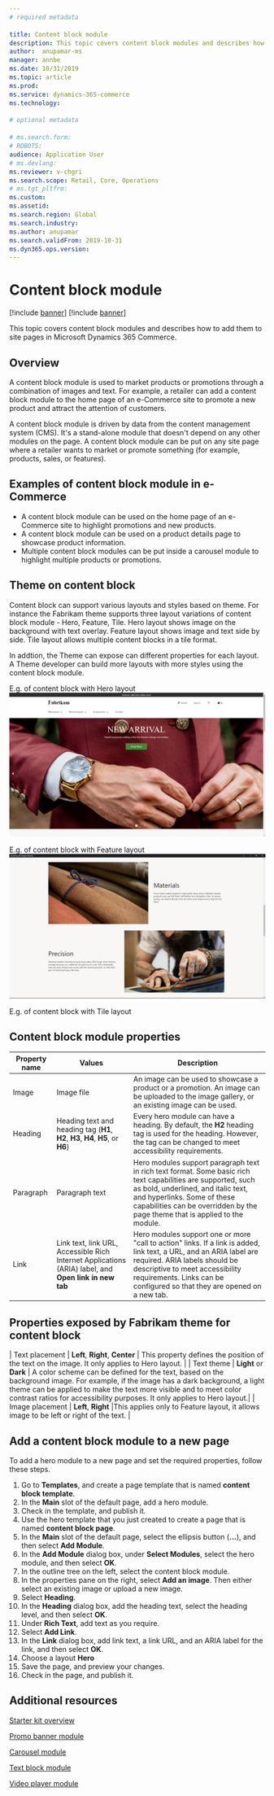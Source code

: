 ```yaml
---
# required metadata

title: Content block module 
description: This topic covers content block modules and describes how to add them to site pages in Microsoft Dynamics 365 Commerce.
author:  anupamar-ms
manager: annbe
ms.date: 10/31/2019
ms.topic: article
ms.prod: 
ms.service: dynamics-365-commerce
ms.technology: 

# optional metadata

# ms.search.form: 
# ROBOTS: 
audience: Application User
# ms.devlang: 
ms.reviewer: v-chgri
ms.search.scope: Retail, Core, Operations
# ms.tgt_pltfrm: 
ms.custom: 
ms.assetid: 
ms.search.region: Global
ms.search.industry: 
ms.author: anupamar
ms.search.validFrom: 2019-10-31
ms.dyn365.ops.version: 
---
```


# Content block module

[!include [banner](includes/preview-banner.md)]
[!include [banner](includes/banner.md)]

This topic covers content block modules and describes how to add them to site pages in Microsoft Dynamics 365 Commerce.

## Overview

A content block module is used to market products or promotions through a combination of images and text. For example, a retailer can add a content block module to the home page of an e-Commerce site to promote a new product and attract the attention of customers.

A content block module is driven by data from the content management system (CMS). It's a stand-alone module that doesn't depend on any other modules on the page. A content block module can be put on any site page where a retailer wants to market or promote something (for example, products, sales, or features).

## Examples of content block module in e-Commerce

- A content block module can be used on the home page of an e-Commerce site to highlight promotions and new products.
- A content block module can be used on a product details page to showcase product information.
- Multiple content block modules can be put inside a carousel module to highlight multiple products or promotions.

## Theme on content block
Content block can support various layouts and styles based on theme. For instance the Fabrikam theme supports three layout variations of content block module - Hero, Feature, Tile. Hero layout shows image on the background with text overlay. Feature layout shows image and text side by side. Tile layout allows multiple content blocks in a tile format.

In addtion, the Theme can expose can different properties for each layout. A Theme developer can build more layouts with more styles using the content block module.

E.g. of content block with Hero layout
![Example of a hero module](./media/Hero.PNG)

E.g. of content block with Feature layout
  ![Examples of feature modules](./media/Feature.PNG)

E.g. of content block with Tile layout


## Content block module properties

| Property name  | Values | Description |
|----------------|--------|-------------|
| Image          | Image file | An image can be used to showcase a product or a promotion. An image can be uploaded to the image gallery, or an existing image can be used. |
| Heading        | Heading text and heading tag (**H1**, **H2**, **H3**, **H4**, **H5**, or **H6**) | Every hero module can have a heading. By default, the **H2** heading tag is used for the heading. However, the tag can be changed to meet accessibility requirements. |
| Paragraph      | Paragraph text | Hero modules support paragraph text in rich text format. Some basic rich text capabilities are supported, such as bold, underlined, and italic text, and hyperlinks. Some of these capabilities can be overridden by the page theme that is applied to the module. |
| Link           | Link text, link URL, Accessible Rich Internet Applications (ARIA) label, and **Open link in new tab** | Hero modules support one or more "call to action" links. If a link is added, link text, a URL, and an ARIA label are required. ARIA labels should be descriptive to meet accessibility requirements. Links can be configured so that they are opened on a new tab. |

## Properties exposed by Fabrikam theme for content block
| Text placement | **Left**, **Right**, **Center** | This property defines the position of the text on the image. It only applies to Hero layout. |
| Text theme     | **Light** or **Dark** | A color scheme can be defined for the text, based on the background image. For example, if the image has a dark background, a light theme can be applied to make the text more visible and to meet color contrast ratios for accessibility purposes. It only applies to Hero layout.|
| Image placement       | **Left**,  **Right** |This applies only to Feature layout, it allows image to be left or right of the text. |

## Add a content block module to a new page

To add a hero module to a new page and set the required properties, follow these steps.

1. Go to **Templates**, and create a page template that is named **content block template**.
1. In the **Main** slot of the default page, add a hero module.
1. Check in the template, and publish it.
1. Use the hero template that you just created to create a page that is named **content block page**.
1. In the **Main** slot of the default page, select the ellipsis button (**...**), and then select **Add Module**.
1. In the **Add Module** dialog box, under **Select Modules**, select the hero module, and then select **OK**.
1. In the outline tree on the left, select the content block module.
1. In the properties pane on the right, select **Add an image**. Then either select an existing image or upload a new image.
1. Select **Heading**.
1. In the **Heading** dialog box, add the heading text, select the heading level, and then select **OK**.
1. Under **Rich Text**, add text as you require.
1. Select **Add Link**.
1. In the **Link** dialog box, add link text, a link URL, and an ARIA label for the link, and then select **OK**.
1. Choose a layout **Hero**
1. Save the page, and preview your changes.
1. Check in the page, and publish it.

## Additional resources

[Starter kit overview](starter-kit-overview.md)

[Promo banner module](add-alert.md)

[Carousel module](add-carousel.md)

[Text block module](add-content-rich-block.md)

[Video player module](add-video-player.md)
